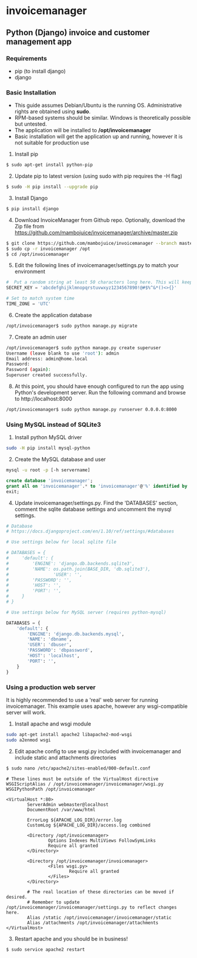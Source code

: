 # invoicemanager
## Python (Django) invoice and customer management app
### Requirements
* pip (to install django)
* django

### Basic Installation
* This guide assumes Debian/Ubuntu is the running OS. Administrative rights are obtained using **sudo**.
* RPM-based systems should be similar. Windows is theoretically possible but untested.
* The application will be installed to **/opt/invoicemanager**
* Basic installation will get the application up and running, however it is not suitable for production use

1. Install pip
```bash
$ sudo apt-get install python-pip
```

2. Update pip to latest version (using sudo with pip requires the -H flag)
```bash
$ sudo -H pip install --upgrade pip
```

3. Install Django
```bash
$ pip install django
```

4. Download InvoiceManager from Github repo. Optionally, download the Zip file from https://github.com/mambojuice/invoicemanager/archive/master.zip
```bash
$ git clone https://github.com/mambojuice/invoicemanager --branch master
$ sudo cp -r invoicemanager /opt
$ cd /opt/invoicemanager
```

5. Edit the following lines of invoicemanager/settings.py to match your environment
```python
#  Put a random string at least 50 characters long here. This will keep hashed passwords safe.
SECRET_KEY = 'abcdefghijklmnopqrstuvwxyz1234567890!@#$%^&*()<>{}'

# Set to match system time
TIME_ZONE = 'UTC'
```

6. Create the application database
```bash
/opt/invoicemanager$ sudo python manage.py migrate
```

7. Create an admin user
```bash
/opt/invoicemanager$ sudo python manage.py create superuser
Username (leave blank to use 'root'): admin
Email address: admin@home.local
Password:
Password (again):
Superuser created successfully.
```

8. At this point, you should have enough configured to run the app using Python's development server. Run the following command and browse to http://localhost:8000
```bash
/opt/invoicemanager$ sudo python manage.py runserver 0.0.0.0:8000
```


### Using MySQL instead of SQLite3
1. Install python MySQL driver
```bash
sudo -H pip install mysql-python
```

2. Create the MySQL database and user
```bash
mysql -u root -p [-h servername]
```
```sql
create database 'invoicemanager';
grant all on 'invoicemanager'.* to 'invoicemanager'@'%' identified by 'mysecretpassword';
exit;
```

4. Update invoicemanager/settings.py. Find the 'DATABASES' section, comment the sqlite database settings and uncomment the mysql settings.
```python
# Database
# https://docs.djangoproject.com/en/1.10/ref/settings/#databases

# Use settings below for local sqlite file

# DATABASES = {
#     'default': {
#         'ENGINE': 'django.db.backends.sqlite3',
#         'NAME': os.path.join(BASE_DIR, 'db.sqlite3'),
#                 'USER': '',
#         'PASSWORD': '',
#         'HOST': '',
#         'PORT': '',
#     }
# }

# Use settings below for MySQL server (requires python-mysql)

DATABASES = {
    'default': {
        'ENGINE': 'django.db.backends.mysql',
        'NAME': 'dbname',
        'USER': 'dbuser',
        'PASSWORD': 'dbpassword',
        'HOST': 'localhost',
        'PORT': '',
    }
}
```

### Using a production web server
It is highly recommended to use a 'real' web server for running invoicemanager. This example uses apache, however any wsgi-compatible server will work.

1. Install apache and wsgi module
```bash
sudo apt-get install apache2 libapache2-mod-wsgi
sudo a2enmod wsgi
```

2. Edit apache config to use wsgi.py included with invoicemanager and include static and attachments directories
```bash
$ sudo nano /etc/apache2/sites-enabled/000-default.conf
```

```apacheconf
# These lines must be outside of the VirtualHost directive
WSGIScriptAlias / /opt/invoicemanager/invoicemanager/wsgi.py
WSGIPythonPath /opt/invoicemanager

<VirtualHost *:80>
        ServerAdmin webmaster@localhost
        DocumentRoot /var/www/html

        ErrorLog ${APACHE_LOG_DIR}/error.log
        CustomLog ${APACHE_LOG_DIR}/access.log combined

        <Directory /opt/invoicemanager>
                Options Indexes MultiViews FollowSymLinks
                Require all granted
        </Directory>

        <Directory /opt/invoicemanager/invoicemanager>
                <Files wsgi.py>
                        Require all granted
                </Files>
        </Directory>

		# The real location of these directories can be moved if desired.
        # Remember to update /opt/invoicemanager/invoicemanager/settings.py to reflect changes here.
        Alias /static /opt/invoicemanager/invoicemanager/static
        Alias /attachments /opt/invoicemanager/attachments
</VirtualHost>
```

3. Restart apache and you should be in business!
```bash
$ sudo service apache2 restart
```
